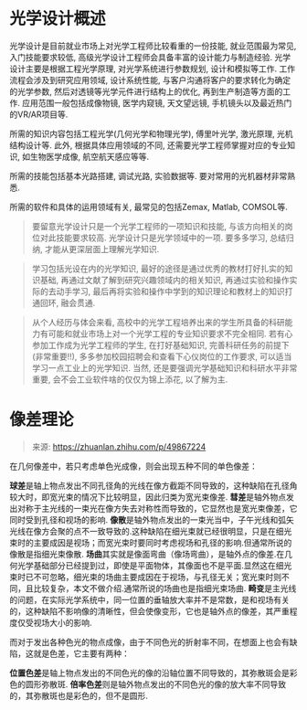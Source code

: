 # 光学设计概述

光学设计是目前就业市场上对光学工程师比较看重的一份技能, 就业范围最为常见, 入门技能要求较低, 高级光学设计工程师会具备丰富的设计能力与制造经验. 光学设计主要是根据工程光学原理, 对光学系统进行参数规划, 设计和模拟等工作. 工作流程会涉及到研究应用领域, 设计系统性能, 与客户沟通将客户的要求转化为确定的光学参数, 然后对透镜等光学元件进行结构上的优化, 再到生产制造等方面的工作. 应用范围一般包括成像物镜, 医学内窥镜, 天文望远镜, 手机镜头以及最近热门的VR/AR项目等. 

所需的知识内容包括工程光学(几何光学和物理光学), 傅里叶光学, 激光原理, 光机结构设计等. 此外, 根据具体应用领域的不同, 还需要光学工程师掌握对应的专业知识, 如生物医学成像, 航空航天感应等等. 

所需的技能包括基本光路搭建, 调试光路, 实验数据等. 要对常用的光机器材非常熟悉. 

所需的软件和具体的运用领域有关, 最常见的包括Zemax, Matlab, COMSOL等. 

> 要留意光学设计只是一个光学工程师的一项知识和技能, 与该方向相关的岗位对此技能要求较高. 光学设计只是光学领域中的一项. 要多多学习, 总结归纳, 才能从更深层面上理解光学知识. 

> 学习包括光设在内的光学知识, 最好的途径是通过优秀的教材打好扎实的知识基础, 再通过文献了解到研究兴趣领域内的相关知识, 再通过实验和操作实际的去动手学习, 最后再将实验和操作中学到的知识理论和教材上的知识打通回环, 融会贯通. 

> 从个人经历与体会来看, 高校中的光学工程培养出来的学生所具备的科研能力有可能和就业市场上对一个光学工程的专业知识要求不完全相同. 若有心参加工作成为光学工程师的学生, 在打好基础知识, 完善科研任务的前提下(非常重要!!), 多多参加校园招聘会和查看下心仪岗位的工作要求, 可以适当学习一点工业上的光学知识. 当然, 还是要强调光学基础知识和科研水平非常重要, 会不会工业软件啥的仅仅为锦上添花, 以了解为主. 

# 像差理论

> 来源: https://zhuanlan.zhihu.com/p/49867224

在几何像差中，若只考虑单色光成像，则会出现五种不同的单色像差：

**球差**是轴上物点发出不同孔径角的光线在像方截距不同导致的，这种缺陷在孔径角较大时，即宽光束的情况下比较明显，因此归类为宽光束像差.
**彗差**是轴外物点发出对称于主光线的一束光在像方失去对称性而导致的，它显然也是宽光束像差，它同时受到孔径和视场的影响.
**像散**是轴外物点发出的一束光当中，子午光线和弧矢光线在像方会聚的点不一致导致的.这种缺陷在细光束就已经很明显，只是在细光束时的主要成因是视场；而宽光束时要同时考虑视场和孔径的影响.但通常所说的像散是指细光束像散.
**场曲**其实就是像面弯曲（像场弯曲），是轴外点的像差.在几何光学基础部分已经提到过，即使是平面物体，其像面也不是平面.显然这在细光束时已不可忽略，细光束的场曲主要成因在于视场，与孔径无关；宽光束时则不同，且比较复杂，本文不做介绍.通常所说的场曲也是指细光束场曲.
**畸变**是主光线的问题，在实际光学系统中，同一位置的垂轴放大率并不是常数，是和视场有关的，这种缺陷不影响像的清晰性，但会使像变形，它也是轴外点的像差，其严重程度仅受视场大小的影响.

而对于发出各种色光的物点成像，由于不同色光的折射率不同，在想面上也会有缺陷，这就是色差，它主要有两种：

**位置色差**是轴上物点发出的不同色光的像的沿轴位置不同导致的，其弥散斑会是彩色的圆形弥散斑.
**倍率色差**则是轴外物点发出的不同色光的像的放大率不同导致的，其弥散斑也是彩色的，但不是圆形.



